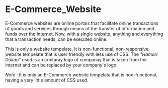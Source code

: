 # E-Commerce_Website

E-Commerce websites are online portals that facilitate online transactions of goods and services through means of the transfer of information and funds over the Internet. Now, with a single website, anything and everything that a transaction needs, can be executed online.

This is only a website tempelate. It is non-functional, non-responsive website tempelate that is user friendly with less use of CSS. The *"Hamari Dukan"* used is an arbitaray logo of companay that is taken from the internet and can be replaced by your company's logo.

*Note :* It is only an E-Commerce website tempelate that is non-functional, having a very little amount of CSS used.
